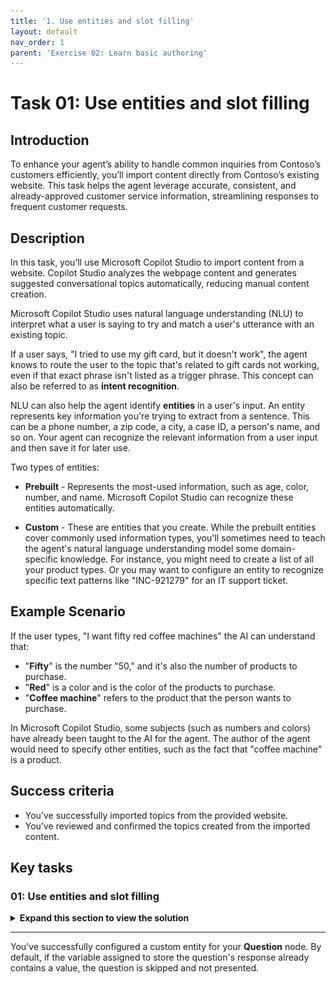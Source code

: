 ```yaml
---
title: '1. Use entities and slot filling'
layout: default
nav_order: 1
parent: 'Exercise 02: Learn basic authoring'
---
```


# Task 01: Use entities and slot filling

## Introduction

To enhance your agent’s ability to handle common inquiries from Contoso’s customers efficiently, you’ll import content directly from Contoso’s existing website. This task helps the agent leverage accurate, consistent, and already-approved customer service information, streamlining responses to frequent customer requests.

## Description

In this task, you’ll use Microsoft Copilot Studio to import content from a website. Copilot Studio analyzes the webpage content and generates suggested conversational topics automatically, reducing manual content creation.

Microsoft Copilot Studio uses natural language understanding (NLU) to interpret what a user 
is saying to try and match a user's utterance with an existing topic.  
 
If a user says, "I tried to use my gift card, but it doesn't work", the agent knows to 
route the user to the topic that's related to gift cards not working, even if that exact 
phrase isn't listed as a trigger phrase. This concept can also be referred to as **intent 
recognition**. 
 
NLU can also help the agent identify **entities** in a user's input. An entity represents 
key information you're trying to extract from a sentence. This can be a phone number, a zip 
code, a city, a case ID, a person's name, and so on. Your agent can recognize the relevant 
information from a user input and then save it for later use. 
 
Two types of entities: 
 
- **Prebuilt** - Represents the most-used information, such as age, color, number, and 
name. Microsoft Copilot Studio can recognize these entities automatically. 
 
- **Custom** - These are entities that you create. While the prebuilt entities cover 
commonly used information types, you'll sometimes need to teach the agent's natural 
language understanding model some domain-specific knowledge. For instance, you might need 
to create a list of all your product types. Or you may want to configure an entity to 
recognize specific text patterns like "INC-921279" for an IT support ticket. 
 
## Example Scenario 
 
If the user types, "I want fifty red coffee machines" the AI can understand that: 
 
- "**Fifty**" is the number "50," and it's also the number of products to purchase. 
- "**Red**" is a color and is the color of the products to purchase. 
- "**Coffee machine**" refers to the product that the person wants to purchase. 
 
In Microsoft Copilot Studio, some subjects (such as numbers and colors) have already been 
taught to the AI for the agent. The author of the agent would need to specify other 
entities, such as the fact that "coffee machine" is a product. 
 
## Success criteria

-   You’ve successfully imported topics from the provided website.
-   You’ve reviewed and confirmed the topics created from the imported content.


## Key tasks

### 01: Use entities and slot filling

<details markdown="block"> 
  <summary><strong>Expand this section to view the solution</strong></summary> 

1. Go back to your **Microsoft Copilot Studio** tab.

1. Select **Settings** again near the upper-right part of the window.

	![3f5fs0ge.jpg](../../media/3f5fs0ge.jpg)

1. On the left settings menu, select **Entities**.

1. Select **Add an entity** at the top, then select **New entity**.
 	
     ![b5l5j24h.jpg](../../media/b5l5j24h.jpg)

1. In the **Create an entity** dialog, select **Closed list**.

	![rgkbkerp.jpg](../../media/rgkbkerp.jpg)

1. In the **Name** field, enter `Order Action`.

1. Under **List items** in the right pane, enter the following and select **Enter** or **Add** for each of the three items.

	- `Update`
    - `Check`
    - `Cancel`

	![3chp3mme.jpg](../../media/3chp3mme.jpg)

	{: .note }
	> You can also choose to add synonyms by selecting synonyms for each option (optional for this task).

1. Select the **Smart matching** toggle to set it to **on**, then select **Save** in the lower-right corner of the window.
 	
    ![3r762pgl.jpg](../../media/3r762pgl.jpg)

	{: .note }
	> This creates a new entity called **Order Action** that you can use with the **Question** node in your topic to place the **User's entire response** with the **Order Action**.

1. Select **Close** on the pane, then select the **X** in the upper-right corner of the **Settings** page to return to your agent.

	![sja295bl.jpg](../../media/sja295bl.jpg)

1. Select **Topics** on the top bar.

1. Select the **Check Order Status** topic you created.

	![qmd9be3b.jpg](../../media/qmd9be3b.jpg)

1. Within the **Question** node, select the entry under **Identify**, then search for and select the new `Order Action` entity. 

	![6c3fe3cs.jpg](../../media/6c3fe3cs.jpg)

1. Select **Select options for user**, then select all the checkboxes to display them to the user.

	![hvjcfgpi.jpg](../../media/hvjcfgpi.jpg)

1. Select **Save** in the upper-right part of the canvas to save the topic.

</details>

---

You've successfully configured a custom entity for your **Question** node. By default, if the variable assigned to store the question's response already contains a value, the question is skipped and not presented.
